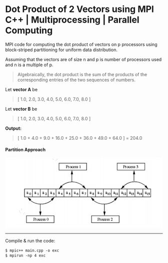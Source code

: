 # Dot Product of 2 Vectors using MPI C++ | Multiprocessing | Parallel Computing

MPI code for computing the dot product of vectors on p processors using block-striped partitioning for uniform data distribution. <p>
Assuming that the vectors are of size n and p is number of processors used and n is a multiple of p.

>Algebraically, the dot product is the sum of the products of the corresponding entries of the two sequences of numbers.

Let **vector A** be
>[ 1.0, 2.0, 3.0, 4.0, 5.0, 6.0, 7.0, 8.0 ] 

Let **vector B** be
>[ 1.0, 2.0, 3.0, 4.0, 5.0, 6.0, 7.0, 8.0 ]

**Output:**
>[ 1.0 + 4.0 + 9.0 + 16.0 + 25.0 + 36.0 + 49.0 + 64.0 ] = 204.0

<h4> Partition Approach </h4>

![alt approach](https://github.com/Amagnum/Dot-Product-of-2-vectors-MPI/blob/main/img/approach.png?raw=true)

<hr>

Compile & run the code:
```
$ mpic++ main.cpp -o exc
$ mpirun -np 4 exc
```
